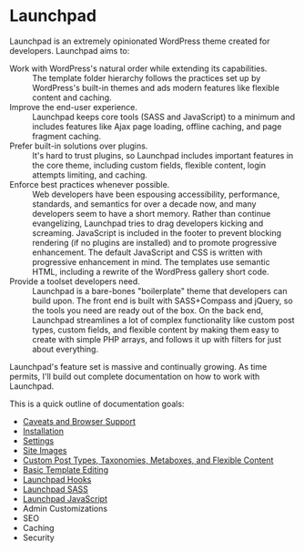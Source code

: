 Launchpad
=========

Launchpad is an extremely opinionated WordPress theme created for developers.  Launchpad aims to:

<dl>
	<dt>Work with WordPress's natural order while extending its capabilities.</dt>
	<dd>The template folder hierarchy follows the practices set up by WordPress's built-in themes and ads modern features like flexible content and caching.</dd>
	<dt>Improve the end-user experience.</dt>
	<dd>Launchpad keeps core tools (SASS and JavaScript) to a minimum and includes features like Ajax page loading, offline caching, and page fragment caching.</dd>
	<dt>Prefer built-in solutions over plugins.</dt>
	<dd>It's hard to trust plugins, so Launchpad includes important features in the core theme, including custom fields, flexible content, login attempts limiting, and caching.</dd>
	<dt>Enforce best practices whenever possible.</dt>
	<dd>Web developers have been espousing accessibility, performance, standards, and semantics for over a decade now, and many developers seem to have a short memory.  Rather than continue evangelizing, Launchpad tries to drag developers kicking and screaming.  JavaScript is included in the footer to prevent blocking rendering (if no plugins are installed) and to promote progressive enhancement.  The default JavaScript and CSS is written with progressive enhancement in mind.  The templates use semantic HTML, including a rewrite of the WordPress gallery short code.</dd>
	<dt>Provide a toolset developers need.</dt>
	<dd>Launchpad is a bare-bones "boilerplate" theme that developers can build upon. The front end is built with SASS+Compass and jQuery, so the tools you need are ready out of the box.  On the back end, Launchpad streamlines a lot of complex functionality like custom post types, custom fields, and flexible content by making them easy to create with simple PHP arrays, and follows it up with filters for just about everything.</dd>
</dl>

Launchpad's feature set is massive and continually growing.  As time permits, I'll build out complete documentation on how to work with Launchpad.

This is a quick outline of documentation goals:

* [Caveats and Browser Support](caveats.md)
* [Installation](install.md)
* [Settings](settings.md)
* [Site Images](site-images.md)
* [Custom Post Types, Taxonomies, Metaboxes, and Flexible Content](post-types.md)
* [Basic Template Editing](basic-template.md)
* [Launchpad Hooks](hooks.md)
* [Launchpad SASS](sass.md)
* [Launchpad JavaScript](js.md)
* Admin Customizations
* SEO
* Caching
* Security